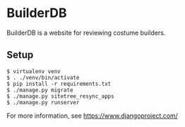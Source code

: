 # BuilderDB

BuilderDB is a website for reviewing costume builders.

## Setup

    $ virtualenv venv  
    $ . ./venv/bin/activate  
    $ pip install -r requirements.txt  
    $ ./manage.py migrate  
    $ ./manage.py sitetree_resync_apps  
    $ ./manage.py runserver

For more information, see https://www.djangoproject.com/
